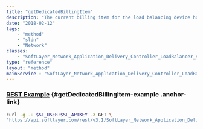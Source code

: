 ```yaml
---
title: "getDedicatedBillingItem"
description: "The current billing item for the load balancing device housing the virtual IP. This billing item represents a device which could contain other virtual IPs. Caution should be taken when canceling. This is only valid when dedicatedFlag is true."
date: "2018-02-12"
tags:
    - "method"
    - "sldn"
    - "Network"
classes:
    - "SoftLayer_Network_Application_Delivery_Controller_LoadBalancer_VirtualIpAddress"
type: "reference"
layout: "method"
mainService : "SoftLayer_Network_Application_Delivery_Controller_LoadBalancer_VirtualIpAddress"
---
```


### [REST Example](#getDedicatedBillingItem-example) <a href="/article/rest/"><i class="fas fa-question"></i></a> {#getDedicatedBillingItem-example .anchor-link} 
```bash
curl -g -u $SL_USER:$SL_APIKEY -X GET \
'https://api.softlayer.com/rest/v3.1/SoftLayer_Network_Application_Delivery_Controller_LoadBalancer_VirtualIpAddress/{SoftLayer_Network_Application_Delivery_Controller_LoadBalancer_VirtualIpAddressID}/getDedicatedBillingItem'
```
